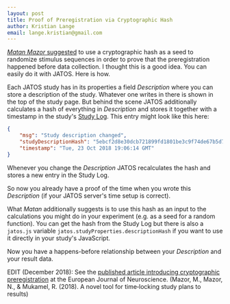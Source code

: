 ```yaml
---
layout: post
title: Proof of Preregistration via Cryptographic Hash
author: Kristian Lange
email: lange.kristian@gmail.com
---
```


[_Matan Mazor_ suggested](https://medium.com/@mazormatan/cryptographic-preregistration-from-newton-to-fmri-df0968377bb2) to use a cryptographic hash as a seed to randomize stimulus sequences in order to prove that the preregistration happened before data collection. I thought this is a good idea. You can easily do it with JATOS. Here is how.

Each JATOS study has in its properties a field _Description_ where you can store a description of the study. Whatever one writes in there is shown in the top of the study page. But behind the scene JATOS additionally calculates a hash of everything in _Description_ and stores it together with a timestamp in the study's [Study Log](http://www.jatos.org/Study-Log.html). This entry might look like this here:

```json
{
    "msg": "Study description changed",
    "studyDescriptionHash": "5ebcf2d8e30dcb721899fd1801be3c9f74de67b5d713ec00f50f94555b73ff69",
    "timestamp": "Tue, 23 Oct 2018 19:06:14 GMT"
}
```

Whenever you change the _Description_ JATOS recalculates the hash and stores a new entry in the Study Log. 

So now you already have a proof of the time when you wrote this _Description_ (if your JATOS server's time setup is correct).

What _Matan_ additionally suggests is to use this hash as an input to the calculations you might do in your experiment (e.g. as a seed for a random function). You can get the hash from the Study Log but there is also a `jatos.js` variable `jatos.studyProperties.descriptionHash` if you want to use it directly in your study's JavaScript.

Now you have a happens-before relationship between your _Description_ and your result data.

EDIT (December 2018):  See the [published article introducing cryptographic preregistration](https://rdcu.be/bdbES) at the European Journal of Neuroscience. (Mazor, M., Mazor, N., & Mukamel, R. (2018). A novel tool for time‐locking study plans to results)
